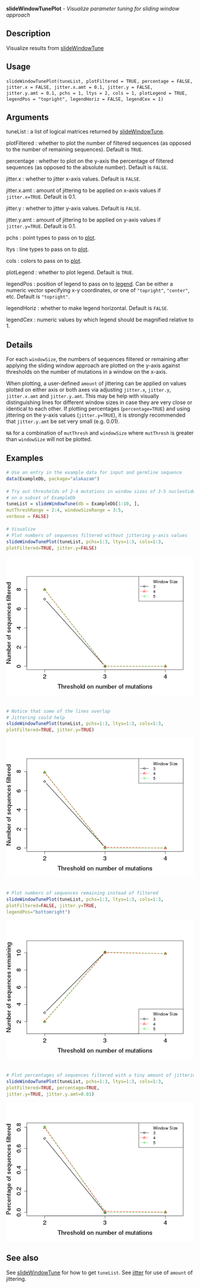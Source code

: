 





**slideWindowTunePlot** - *Visualize parameter tuning for sliding window approach*

Description
--------------------

Visualize results from [slideWindowTune](slideWindowTune.md)


Usage
--------------------
```
slideWindowTunePlot(tuneList, plotFiltered = TRUE, percentage = FALSE,
jitter.x = FALSE, jitter.x.amt = 0.1, jitter.y = FALSE,
jitter.y.amt = 0.1, pchs = 1, ltys = 2, cols = 1, plotLegend = TRUE,
legendPos = "topright", legendHoriz = FALSE, legendCex = 1)
```

Arguments
-------------------

tuneList
:   a list of logical matrices returned by [slideWindowTune](slideWindowTune.md).

plotFiltered
:   whether to plot the number of filtered sequences (as opposed to
the number of remaining sequences). Default is `TRUE`.

percentage
:   whether to plot on the y-axis the percentage of filtered sequences
(as opposed to the absolute number). Default is `FALSE`.

jitter.x
:   whether to jitter x-axis values. Default is `FALSE`.

jitter.x.amt
:   amount of jittering to be applied on x-axis values if 
`jitter.x=TRUE`. Default is 0.1.

jitter.y
:   whether to jitter y-axis values. Default is `FALSE`.

jitter.y.amt
:   amount of jittering to be applied on y-axis values if 
`jitter.y=TRUE`. Default is 0.1.

pchs
:   point types to pass on to [plot](http://www.inside-r.org/r-doc/graphics/plot).

ltys
:   line types to pass on to [plot](http://www.inside-r.org/r-doc/graphics/plot).

cols
:   colors to pass on to [plot](http://www.inside-r.org/r-doc/graphics/plot).

plotLegend
:   whether to plot legend. Default is `TRUE`.

legendPos
:   position of legend to pass on to [legend](http://www.inside-r.org/r-doc/graphics/legend). Can be either a
numeric vector specifying x-y coordinates, or one of 
`"topright"`, `"center"`, etc. Default is `"topright"`.

legendHoriz
:   whether to make legend horizontal. Default is `FALSE`.

legendCex
:   numeric values by which legend should be magnified relative to 1.



Details
-------------------

For each `windowSize`, the numbers of sequences filtered or remaining after applying
the sliding window approach are plotted on the y-axis against thresholds on the number of
mutations in a window on the x-axis.

When plotting, a user-defined `amount` of jittering can be applied on values plotted
on either axis or both axes via adjusting `jitter.x`, `jitter.y`, 
`jitter.x.amt` and `jitter.y.amt`. This may be help with visually distinguishing
lines for different window sizes in case they are very close or identical to each other. 
If plotting percentages (`percentage=TRUE`) and using jittering on the y-axis values 
(`jitter.y=TRUE`), it is strongly recommended that `jitter.y.amt` be set very
small (e.g. 0.01). 

`NA` for a combination of `mutThresh` and `windowSize` where 
`mutThresh` is greater than `windowSize` will not be plotted.



Examples
-------------------

```R
# Use an entry in the example data for input and germline sequence
data(ExampleDb, package="alakazam")

# Try out thresholds of 2-4 mutations in window sizes of 3-5 nucleotides 
# on a subset of ExampleDb
tuneList = slideWindowTune(db = ExampleDb[1:10, ], 
mutThreshRange = 2:4, windowSizeRange = 3:5,
verbose = FALSE)

# Visualize
# Plot numbers of sequences filtered without jittering y-axis values
slideWindowTunePlot(tuneList, pchs=1:3, ltys=1:3, cols=1:3, 
plotFiltered=TRUE, jitter.y=FALSE)

```

![2](slideWindowTunePlot-2.png)

```R

# Notice that some of the lines overlap
# Jittering could help
slideWindowTunePlot(tuneList, pchs=1:3, ltys=1:3, cols=1:3,
plotFiltered=TRUE, jitter.y=TRUE)

```

![4](slideWindowTunePlot-4.png)

```R

# Plot numbers of sequences remaining instead of filtered
slideWindowTunePlot(tuneList, pchs=1:3, ltys=1:3, cols=1:3, 
plotFiltered=FALSE, jitter.y=TRUE, 
legendPos="bottomright")

```

![6](slideWindowTunePlot-6.png)

```R

# Plot percentages of sequences filtered with a tiny amount of jittering
slideWindowTunePlot(tuneList, pchs=1:3, ltys=1:3, cols=1:3,
plotFiltered=TRUE, percentage=TRUE, 
jitter.y=TRUE, jitter.y.amt=0.01)
```

![8](slideWindowTunePlot-8.png)


See also
-------------------

See [slideWindowTune](slideWindowTune.md) for how to get `tuneList`. See [jitter](http://www.inside-r.org/r-doc/base/jitter) for 
use of `amount` of jittering.



